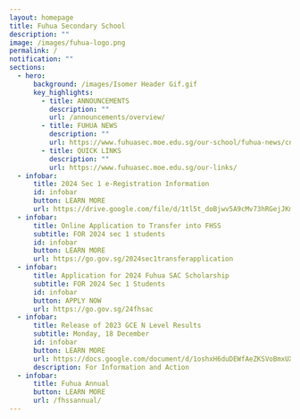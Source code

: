 ```yaml
---
layout: homepage
title: Fuhua Secondary School
description: ""
image: /images/fuhua-logo.png
permalink: /
notification: ""
sections:
  - hero:
      background: /images/Isomer Header Gif.gif
      key_highlights:
        - title: ANNOUNCEMENTS
          description: ""
          url: /announcements/overview/
        - title: FUHUA NEWS
          description: ""
          url: https://www.fuhuasec.moe.edu.sg/our-school/fuhua-news/cny23/
        - title: QUICK LINKS
          description: ""
          url: https://www.fuhuasec.moe.edu.sg/our-links/
  - infobar:
      title: 2024 Sec 1 e-Registration Information
      id: infobar
      button: LEARN MORE
      url: https://drive.google.com/file/d/1tl5t_doBjwv5A9cMv73hRGejJKmWtsGW/view?usp=drive_link
  - infobar:
      title: Online Application to Transfer into FHSS
      subtitle: FOR 2024 sec 1 students
      id: infobar
      button: LEARN MORE
      url: https://go.gov.sg/2024sec1transferapplication
  - infobar:
      title: Application for 2024 Fuhua SAC Scholarship
      subtitle: FOR 2024 Sec 1 Students
      id: infobar
      button: APPLY NOW
      url: https://go.gov.sg/24fhsac
  - infobar:
      title: Release of 2023 GCE N Level Results
      subtitle: Monday, 18 December
      id: infobar
      button: LEARN MORE
      url: https://docs.google.com/document/d/1oshxH6duDEWfAeZKSVoBmxUXNxc6BcnYRUFGkBR2gzw/edit?usp=sharing
      description: For Information and Action
  - infobar:
      title: Fuhua Annual
      button: LEARN MORE
      url: /fhssannual/
---
```


